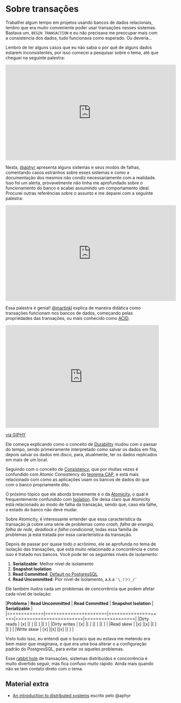 # Sobre transações

Trabalhei algum tempo em projetos usando bancos de dados relacionais, lembro que
era muito conveniente poder usar transações nesses sistemas. Bastava um,
`BEGIN TRANSACTION` e eu não precisava me preocupar mais com a consistencia dos
dados, tudo funcionava como esperado. Ou deveria...

Lembro de ter alguns casos que eu não sabia o por quê de alguns dados estarem
inconsistentes, por isso comecei a pesquisar sobre o tema, até que cheguei na
seguinte palestra:

<iframe width="560" height="315" src="https://www.youtube.com/embed/tRc0O9VgzB0"
frameborder="0" allow="accelerometer; autoplay; encrypted-media; gyroscope;
picture-in-picture" allowfullscreen></iframe>

Nesta, [@aphyr](github.com/aphyr) apresenta alguns sistemas e seus modos de
falhas, comentando casos estranhos sobre esses sistemas e como a documentação
dos mesmos não condiz necessariamente com a realidade. Isso foi um alerta,
provavelmente não tinha me aprofundado sobre o funcionamento do banco e acabei
assumindo um comportamento ideal. Procurei outras referências sobre o assunto
e me deparei com a seguinte palestra:

<iframe width="560" height="315" src="https://www.youtube.com/embed/5ZjhNTM8XU8"
frameborder="0" allow="accelerometer; autoplay; encrypted-media; gyroscope;
picture-in-picture" allowfullscreen></iframe>

Essa palestra é genial! [@martinkl](https://twitter.com/martinkl) explica de
maneira didática como transações funcionam nos bancos de dados, começando pelas
propriedades das transações, ou mais conhecido como
[ACID](https://en.wikipedia.org/wiki/ACID).

<div style="width:100%;height:0;padding-bottom:67%;position:relative;"><iframe
src="https://giphy.com/embed/xT0xeJpnrWC4XWblEk" width="100%" height="100%"
style="position:absolute" frameBorder="0" class="giphy-embed"
allowFullScreen></iframe></div><p><a
href="https://giphy.com/gifs/whoa-hd-tim-and-eric-xT0xeJpnrWC4XWblEk">via
GIPHY</a></p>

Ele começa explicando como o conceito de
[Durability](https://en.wikipedia.org/wiki/Durability_(database_systems)) mudou
com o passar do tempo, sendo primeiramente interpretado como salvar os dados em
fita, depois salvar os dados em disco, para, atualmente, ter os dados replicados
em mais de um local. 

Seguindo com o conceito de
[Consistency](https://en.wikipedia.org/wiki/Consistency_(database_systems)), que
por muitas vezes é confundido com Atomic Consistency do [teorema
CAP](https://en.wikipedia.org/wiki/CAP_theorem), e está mais relacionado com
como as aplicações usam os bancos de dados do que com o banco propriamente dito.

O próximo tópico que ele aborda brevemente é o da
[Atomicity](https://en.wikipedia.org/wiki/Atomicity_(database_systems)), o qual
é frequentemente confundido com 
[Isolation](https://en.wikipedia.org/wiki/Isolation_(database_systems)).
Ele deixa claro que Atomicity está relacionado ao modo de falha da transação,
sendo que, caso ela falhe, o estado do banco não deve mudar.

Sobre Atomicity, é interessante entender que essa característica da transação já
cobre uma série de problemas como *crash, falha de energia, falha de rede,
deadlock e falha condicional*, todas essa família de problemas já está tratada
por essa característica da transação.

Depois de passar por quase todo o acrônimo, ele se aprofunda no tema de isolação
das transações, que está muito relacionado a concorrência e como isso é tratado
nos bancos. Você pode ter os seguintes níveis de isolamento:

1. **Serializable**: Melhor nível de isolamento
1. **Snapshot Isolation**
1. **Read Committed**: [Default no
   PostgresSQL](https://www.postgresql.org/docs/12/sql-set-transaction.html)
1. **Read Uncommitted**: Pior nível de isolamento, a.k.a `¯\_(ツ)_/¯`

Ele também ilustra cada um problemas de concorrência que podem afetar cada nível de isolação:

|**Problema** | **Read Uncommitted** | **Read Committed** | **Snapshot Isolation** | **Serializable** |
|=============|======================|====================|========================|==================|
|Dirty reads  | [x]                  |[ ]                 |[ ]                     |[ ]               |
|Dirty writes | [x]                  |[ ]                 |[ ]                     |[ ]               |
|Read skew    | [x]                  |[x]                 |[ ]                     |[ ]               |
|Write skew   | [x]                  |[x]                 |[x]                     |[ ]               |

Visto tudo isso, eu entendi que o buraco que eu estava me metendo era bem maior
que imaginava, e que era uma boa alterar o a configuração padrão do PostgresSQL,
para evitar os aqueles problemas.

Esse [rabbit hole](https://en.wikipedia.org/wiki/Wiki_rabbit_hole) de
transações, sistemas distribuídos e concorrência é muito divertido seguir, mas
fica confuso muito rápido. Ainda mais quando não se tem contato direto com o
tema.

## Material extra

- [An introduction to distributed
  systems](https://github.com/aphyr/distsys-class) escrito pelo @aphyr
